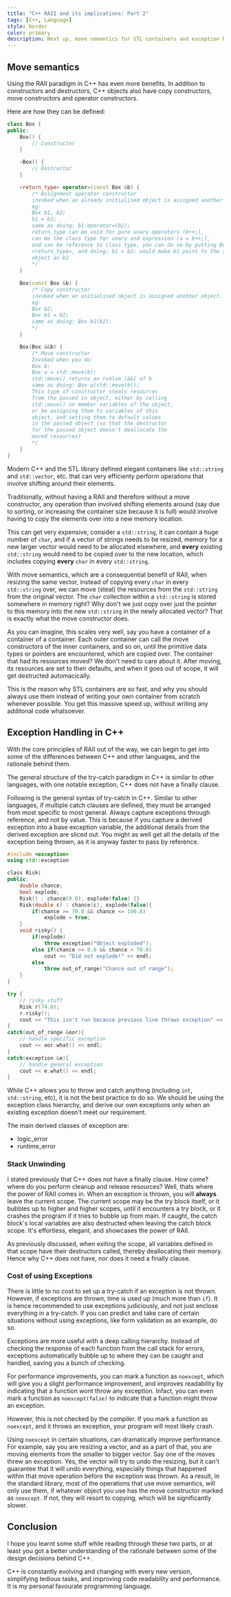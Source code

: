 ```yaml
---
title: "C++ RAII and its implications: Part 2"
tags: [C++, Language]
style: border
color: primary
description: Next up, move semantics for STL containers and exception handling (stack unwinding). 
---
```


## Move semantics

Using the RAII paradigm in C++ has even more benefits. In addition to constructors and destructors, C++ objects also have copy constructors, 
move constructors and operator constructors.

Here are how they can be defined:
```c++
class Box {
public:
	Box() {
		// Constructor
	}

	~Box() {
		// Destructor
	}

	<return_type> operator=(const Box &b) {
		/* Assignment operator constructor
		invoked when an already initialised object is assigned another object.
		eg:
		Box b1, b2;
		b1 = b2;
		same as doing: b1.operator=(b2);
		return_type can be void for pure unary operators (b++;), 
		can be the class type for unary and expression (a = b++;),
		and can be reference to class type, you can do so by putting Box& as
		<return_type>, and doing: b1 = b2; would make b1 point to the same
		object as b2
		*/
	}
	
	Box(const Box &b) {
		/* Copy constructor
		invoked when an unitialised object is assigned another object.
		eg:
		Box b2;
		Box b1 = b2;
		same as doing: Box b1(b2);
		*/
	}

	Box(Box &&b) {
		/* Move constructor
		Invoked when you do:
		Box b;
		Box a = std::move(b);
		std::move() returns an rvalue (&&) of b
		same as doing: Box a(std::move(b));
		This type of constructor steals resources
		from the passed in object, either by calling
		std::move() on member variables of the object,
		or be assigning them to variables of this
		object, and setting them to default values
		in the passed object (so that the destructor
		for the passed object doesn't deallocate the
		moved resources)
		*/
	}
}
```

Modern C++ and the STL library defined elegant containers like `std::string` and `std::vector`, etc. that can very efficienty perform
operations that involve shifting around their elements.

Traditionally, without having a RAII and therefore without a move constructor, any operation than involved shifting elements around
(say due to sorting, or increasing the container size because it is full) would involve having to copy the elements over into a new memory location.

This can get very expensive, consider a `std::string`, it can contain a huge number of `char`, and if a vector of strings needs to be resized,
memory for a new larger vector would need to be allocated elsewhere, and **every** existing `std::string` would need to be copied over to the new
location, which includes copying **every** `char` in every `std::string`.

With move semantics, which are a consequential benefit of RAII, when resizing the same vector, instead of copying every `char` in every `std::string` over,
we can move (steal) the resources from the `std::string` from the original vector. The `char` collection within a `std::string` is stored somewhere
in memory right? Why don't we just copy over just the pointer to this memory into the new `std::string` in the newly allocated vector? That is
exactly what the move constructor does. 

As you can imagine, this scales very well, say you have a container of a container of a container. Each outer container can call the move constructors
of the inner containers, and so on, until the primitive data types or pointers are encountered, which are copied over. The container that had its
resources moved? We don't need to care about it. After moving, its resources are set to their defaults, and when it goes out of scope, it will get destructed
automacically.

This is the reason why STL containers are so fast, and why you should always use them instead of writing your own container from scratch whenever possible.
You get this massive speed up, without writing any additonal code whatsoever.


## Exception Handling in C++

With the core principles of RAII out of the way, we can begin to get into some of the differences between C++ and other languages, and the rationale behind them.

The general structure of the try-catch paradigm in C++ is similar to other languages, with one notable exception, C++ does not have a finally clause.

Following is the general syntax of try-catch in C++. Similar to other languages, if multiple catch clauses are defined, they must be arranged from most specific to most general. Always capture exceptions through reference, and not by value. This is because if you capture a derived exception into a base exception variable, the additional details from the derived exception are sliced out. You might as well get all the details of the exception being thrown, as it is anyway faster to pass
by reference. 

```c++
#include <exception>
using std::exception

class Risk{
public:
	double chance;
	bool explode;
	Risk() : chance(0.0), explode(false) {}
	Risk(double c) : chance(c), explode(false){
		if(chance >= 70.0 && chance <= 100.0)
			explode = true;
	}
	void risky() {
		if(explode)
			throw exception("Object exploded");
		else if(chance >= 0.0 && chance < 70.0)
			cout << "Did not explode!" << endl;
		else
			throw out_of_range("Chance out of range");
	}
}

try {
	// risky stuff
	Risk r(74.0);
	r.risky();
	cout << "This isn't run because previous line throws exception" << endl;
}
catch(out_of_range &oor){
	// handle specific exception
	cout << oor.what() << endl;
}
catch(exception &e){
	// handle general exception
	cout << e.what() << endl;
}
```

While C++ allows you to throw and catch anything (including `int`, `std::string`, etc), it is not the best practice to do so. We should be using the exception class hierarchy, and derive our own exceptions only when an existing exception doesn't meet our requirement.

The main derived classes of exception are:
* logic_error
* runtime_error

### Stack Unwinding

I stated previously that C++ does not have a finally clause. How come? where 
do you perform cleanup and release resources? Well, thats where the power of RAII comes in. When an exception is thrown, you will **always** leave the current scope. The current 
scope may be the try block itself, or it bubbles up to higher and higher scopes, until it encounters a try block, or it crashes the program if it tries to bubble up from main. If caught, the catch block's local variables are also destructed when leaving the catch block scope. It's effortless, elegant, and showcases the power of RAII.

As previously discussed, when exiting the scope, all variables defined in that scope have their destructors called, thereby deallocating their memory. Hence why C++ does not have, nor does it need a finally clause.

### Cost of using Exceptions

There is little to no cost to set up a try-catch if an exception is not thrown. However, if exceptions are thrown, time is used up (much more than `if`). It is hence recommended to use exceptions judiciously, and not just enclose everything in a try-catch. If you can predict and take care of certain situations without using exceptions, like form validation as an example, do so.

Exceptions are more useful with a deep calling hierarchy. Instead of checking the response of each function from the call stack for errors, exceptions automatically bubble up to where they can be caught and handled, saving you a bunch of checking.

For performance improvements, you can mark a function as `noexcept`, which will give you a slight performance improvement, and improves readability by indicating that a function wont throw any exception. Infact, you can even mark a function as `noexcept(false)` to indicate that a function might throw an exception.

However, this is not checked by the compiler. If you mark a function as `noexcept`, and it throws an exception, your program will most likely crash.

Using `noexcept` in certain situations, can dramatically improve performance. For example, say you are resizing a vector, and as a part of that, you are moving elements from the smaller to bigger vector. Say one of the moves threw an exception. Yes, the vector will try to undo the resizing, but it can't guarantee that it will undo everything, especially things that happened within that move operation before the exception was thrown. As a result, in the standard library, most of the operations that use move semantics, will only use them, if whatever object you use has the move constructor marked as `noexcept`. If not, they will resort to copying, which will be significantly slower.

## Conclusion

I hope you learnt some stuff while reading through these two parts, or at least you got a better understanding of the rationale between some of the design decisions behind C++.

C++ is constantly evolving and changing with every new version, simplifying tedious tasks, and improving code readability and performance. It is my personal favourate programming language.






